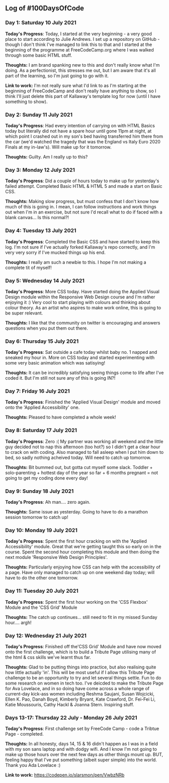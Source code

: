 
## Log of #100DaysOfCode 

### Day 1: Saturday 10 July 2021

**Today's Progress**: Today, I started at the very beginning - a very good place to start according to Julie Andrews. I set up a repository on GitHub - though I don't think I've managed to link this to that and I started at the beginning of the programme at FreeCodeCamp.org where I was walked through some basic HTML stuff. 

**Thoughts:** I am brand spanking new to this and don't really know what I'm doing. As a perfectionist, this stresses me out, but I am aware that it's all part of the learning, so I'm just going to go with it.


**Link to work:** I'm not really sure what I'd link to as I'm starting at the beginning of FreeCodeCamp and don't really have anything to show, so I think I'll just delete this part of Kallaway's template log for now (until I have something to show).



### Day 2: Sunday 11 July 2021

**Today's Progress**: Had every intention of carrying on with HTML Basics today but literally did not have a spare hour until gone 11pm at night, at which point I crashed out in my son's bed having transferred him there from the car (we'd watched the tragedy that was the England vs Italy Euro 2020 Finals at my in-law's). Will make up for it tomorrow.

**Thoughts:** Guilty. Am I really up to this?



### Day 3: Monday 12 July 2021

**Today's Progress**: Did a couple of hours today to make up for yesterday's failed attempt. Completed Basic HTML & HTML 5 and made a start on Basic CSS.

**Thoughts:** Making slow progress, but must confess that I don't know how much of this is going in. I mean, I can follow instructions and work things out when I'm in an exercise, but not sure I'd recall what to do if faced with a blank canvas... Is this normal?!



### Day 4: Tuesday 13 July 2021

**Today's Progress**: Completed the Basic CSS and have started to keep this log. I'm not sure if I've actually forked Kallaway's repo correctly, and I'm very very sorry if I've mucked things up his end.

**Thoughts:** I really am such a newbie to this. I hope I'm not making a complete tit of myself!


### Day 5: Wednesday 14 July 2021

**Today's Progress**: More CSS today. Have started doing the Applied Visual Design module within the Responsive Web Design course and I'm rather enjoying it :) Very cool to start playing with colours and thinking about colour theory. As an artist who aspires to make work online, this is going to be super relevant.

**Thoughts:** I like that the community on twitter is encouraging and answers questions when you put them out there. 


### Day 6: Thursday 15 July 2021

**Today's Progress**: Sat outside a cafe today whilst baby no. 1 napped and sneaked my hour in. More on CSS today and started experimenting with some very basic animation which was satisying!

**Thoughts:** It can be incredibly satisfying seeing things come to life after I've coded it. But I'm still not sure any of this is going IN?!


### Day 7: Friday 16 July 2021

**Today's Progress**: Finished the 'Applied Visual Design' module and moved onto the 'Applied Accessibility' one. 

**Thoughts:** Pleased to have completed a whole week!


### Day 8: Saturday 17 July 2021

**Today's Progress**: Zero :( My partner was working all weekend and the little guy decided not to nap this afternoon (too hot?) so I didn't get a clear hour to crack on with coding. Also managed to fall asleep when I put him down to bed, so sadly nothing acheived today. Will need to catch up tomorrow.

**Thoughts:** Bit bummed out, but gotta cut myself some slack. Toddler + solo-parenting + hottest day of the year so far + 6 months pregnant = not going to get my coding done every day!


### Day 9: Sunday 18 July 2021

**Today's Progress**: Ah man.... zero again.

**Thoughts:** Same issue as yesterday. Going to have to do a marathon session tomorrow to catch up!


### Day 10: Monday 19 July 2021

**Today's Progress**: Spent the first hour cracking on with the 'Applied Accessibility' module. Great that we're getting taught this so early on in the course. Spent the second hour completing this module and then doing the next module 'Responsive Web Design Principles'.

**Thoughts:** Particularly enjoying how CSS can help with the accessibility of a page. Have only managed to catch up on one weekend day today; will have to do the other one tomorrow.


### Day 11: Tuesday 20 July 2021

**Today's Progress**: Spent the first hour working on the 'CSS Flexbox' Module and the 'CSS Grid' Module

**Thoughts:** The catch up continues... still need to fit in my missed Sunday hour.... argh!


### Day 12: Wednesday 21 July 2021

**Today's Progress**: Finished off the'CSS Grid' Module and have now moved onto the first challenge, which is to build a Tribute Page utilising many of the html & css skills we've learnt thus far. 

**Thoughts:** Glad to be putting things into practice, but also realising quite how little actually 'in'. This will be most useful if I allow this Tribute Page challenge to be an opportunity to try and let several things settle. Fun to do some research on women in tech too. I've deicded to make the Tribute Page for Ava Lovelace, and in so doing have come across a whole range of current-day kick-ass women including Reshma Saujani, Susan Wojcicki, Ellen K. Pao, Danah Boyd, Kimberly Bryant, Kate Crawford, Dr. Fei-Fei Li, Katie Moussouris, Cathy Hackl & Joanna Stern. Inspiring stuff.



### Days 13-17: Thursday 22 July - Monday 26 July 2021

**Today's Progress**: First challenge set by FreeCode Camp - code a Tribtue Page - completed.  

**Thoughts:** In all honesty, days 14, 15 & 16 didn't happen as I was in a field with my son sans laptop and with dodgy wifi. And I know I'm not going to make up those hours over the next few days as other things mount up. BUT, feeling happy that I've put something (albeit super simple) into the world. Thank you Ada Lovelace :)


**Link to work:** https://codepen.io/slarsmon/pen/VwbzNRb
